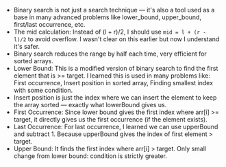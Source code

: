 - Binary search is not just a search technique — it's also a tool used as a base in many advanced problems like lower_bound, upper_bound, first/last occurrence, etc.
- The mid calculation: Instead of (l + r)/2, I should use `mid = l + (r - l)/2` to avoid overflow. I wasn't clear on this earlier but now I understand it's safer.
- Binary search reduces the range by half each time, very efficient for sorted arrays.
- Lower Bound: This is a modified version of binary search to find the first element that is >= target. I learned this is used in many problems like: First occurrence, Insert position in sorted array, Finding smallest index with some condition.
- Insert position is just the index where we can insert the element to keep the array sorted — exactly what lowerBound gives us.
- First Occurrence: Since lower bound gives the first index where arr[i] >= target, it directly gives us the first occurrence (if the element exists).
- Last Occurrence: For last occurrence, I learned we can use upperBound and subtract 1. Because upperBound gives the index of first element > target.
- Upper Bound: It finds the first index where arr[i] > target. Only small change from lower bound: condition is strictly greater.
